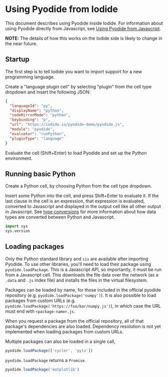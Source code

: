 # Using Pyodide from Iodide

This document describes using Pyodide inside Iodide. For information
about using Pyodide directly from Javascript, see [Using Pyodide from
Javascript](using_pyodide_from_javascript.md).

**NOTE:** The details of how this works on the Iodide side is likely to change
in the near future.

## Startup

The first step is to tell Iodide you want to import support for a new programming language.

Create a "language plugin cell" by selecting "plugin" from the cell type dropdown and insert the following JSON:

```json
{
  "languageId": "py",
  "displayName": "python",
  "codeMirrorMode": "python",
  "keybinding": "p",
  "url": "https://iodide.io/pyodide-demo/pyodide.js",
  "module": "pyodide",
  "evaluator": "runPython",
  "pluginType": "language"
}
```

Evaluate the cell (Shift+Enter) to load Pyodide and set up the Python environment.

## Running basic Python

Create a Python cell, by choosing Python from the cell type dropdown.

Insert some Python into the cell, and press Shift+Enter to evaluate it. If the
last clause in the cell is an expression, that expression is evaluated,
converted to Javascript and displayed in the output cell like all other output
in Javascript. See [type conversions](type_conversions.md) for more information
about how data types are converted between Python and Javascript.

```python
import sys
sys.version
```

## Loading packages

Only the Python standard library and `six` are available after importing
Pyodide. To use other libraries, you'll need to load their package using
`pyodide.loadPackage`. This is a Javascript API, so importantly, it must be run
from a Javascript cell. This downloads the file data over the network (as a
`.data` and `.js` index file) and installs the files in the virtual filesystem.

Packages can be loaded by name, for those included in the official pyodide
repository (e.g. `pyodide.loadPackage('numpy')`). It is also possible to load
packages from custom URLs (e.g.
`pyodide.loadPackage('https://foo/bar/numpy.js')`), in which case the URL must
end with `<package-name>.js`.

When you request a package from the official repository, all of that package's
dependencies are also loaded. Dependency resolution is not yet implemented
when loading packages from custom URLs.

Multiple packages can also be loaded in a single call,
```js
pyodide.loadPackage(['cycler', 'pytz'])
```

`pyodide.loadPackage` returns a `Promise`.

```javascript
pyodide.loadPackage('matplotlib')
```
